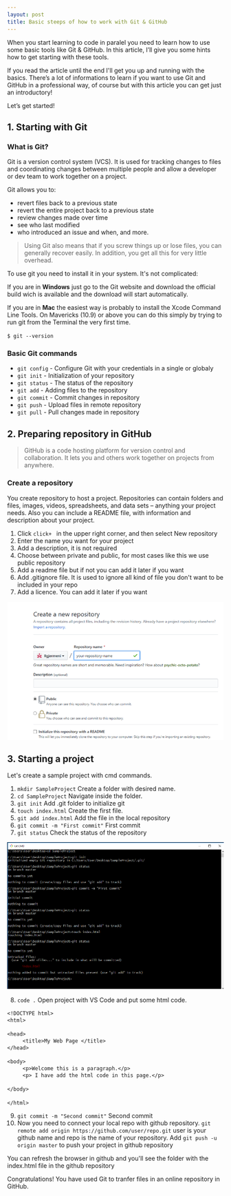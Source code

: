 ```yaml
---
layout: post
title: Basic steeps of how to work with Git & GitHub
---
```


When you start learning to code in paralel you need to learn how to use some basic tools like Git & GitHub.
In this article, I’ll give you some hints how to get starting with these tools. 

If you read the article until the end I'll get you up and running with the basics. There’s a lot of informations to learn if you want to use Git and GitHub in a professional way, of course but with this article you can get just an introductory!

Let’s get started!

## 1. Starting with Git

### What is Git? 

Git is a version control system (VCS). It is used for tracking changes to files and coordinating changes between multiple people and allow a developer or dev team to work together on a project.

  Git allows you to: 
 - revert files back to a previous state
 - revert the entire project back to a previous state
 - review changes made over time
 - see who last modified 
 - who introduced an issue and when, and more. 
 
 > Using Git also means that if you screw things up or lose files, you can generally recover easily. In addition, you get all this for very little overhead.

To use git you need to install it in your system. It's not complicated:

If you are in **Windows** just go to the Git website and download the official build wich is available and the download will start automatically.  

If you are in **Mac** the easiest way is probably to install the Xcode Command Line Tools. On Mavericks (10.9) or above you can do this simply by trying to run git from the Terminal the very first time.  

`
$ git --version
`

### Basic Git commands
- `git config` - Configure Git with your credentials in a single or globaly
- `git init` - Initialization of your repository
- `git status` - The status of the repository
- `git add` - Adding files to the repository
- `git commit` - Commit changes in repository
- `git push` - Upload files in remote repository
- `git pull` - Pull changes made in repository

## 2. Preparing repository in GitHub

>GitHub is a code hosting platform for version control and collaboration. It lets you and others work together on projects from anywhere.

### Create a repository

You create repository to host a project. Repositories can contain folders and files, images, videos, spreadsheets, and data sets – anything your project needs. Also you can include a README file,  with information and description about your project. 

1. Click `click+ ` in the upper right corner, and then select New repository
2. Enter the name you want for your project
3. Add a description, it is not required
4. Choose between private and public, for most cases like this we use public repository
5. Add a readme file but if not you  can add it later if you want
6. Add .gitignore file. It is used to ignore all kind of file you don't want to be included in your repo
7. Add a licence. You can add it later if you want

![Create repository](/images/GitGithubpost/CreateRepository.png)

## 3. Starting a project

Let's create a sample project with cmd commands.

1. `mkdir SampleProject`  Create a folder with desired name.
2. `cd SampleProject`  Navigate inside the folder.
3. `git init` Add .git folder to initialize git
4. `touch index.html` Create the first file.
5. `git add index.html` Add the file in the local repository
6. `git commit -m "First commit"` First commit
7. `git status` Check the status of the repository

![Starting Project](/images/GitGithubpost/startingProject.png)

8. `code .` Open project with VS Code and put some html code.

```
<!DOCTYPE html>
<html>

<head>
     <title>My Web Page </title>
</head>

<body>
     <p>Welcome this is a paragraph.</p>
     <p> I have add the html code in this page.</p>
     
</body>

</html>
 ```


9. `git commit -m "Second commit"` Second commit  
10. Now you need to connect your local repo with github repository. 
`git remote add origin https://github.com/user/repo.git`
user is your github name and repo is the name of your repository. Add `git push -u origin master` to push your project in github repository   

You can refresh the browser in github and you'll see the folder with the index.html file in the github repository 

Congratulations! You have used Git to tranfer files in an online repository in GitHub. 